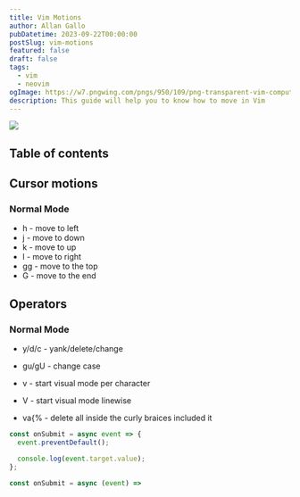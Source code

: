 ```yaml
---
title: Vim Motions
author: Allan Gallo
pubDatetime: 2023-09-22T00:00:00
postSlug: vim-motions
featured: false
draft: false
tags:
  - vim
  - neovim
ogImage: https://w7.pngwing.com/pngs/950/109/png-transparent-vim-computer-icons-text-editor-skk-cursor-others-angle-rectangle-triangle-thumbnail.png
description: This guide will help you to know how to move in Vim
---
```


![](https://w7.pngwing.com/pngs/950/109/png-transparent-vim-computer-icons-text-editor-skk-cursor-others-angle-rectangle-triangle-thumbnail.png)

## Table of contents

## Cursor motions

### Normal Mode

- h - move to left
- j - move to down
- k - move to up
- l - move to right
- gg - move to the top
- G - move to the end

## Operators

### Normal Mode

- y/d/c - yank/delete/change
- gu/gU - change case
- v - start visual mode per character
- V - start visual mode linewise

- va{% - delete all inside the curly braices included it

```ts
const onSubmit = async event => {
  event.preventDefault();

  console.log(event.target.value);
};
```

```ts
const onSubmit = async (event) =>
```
